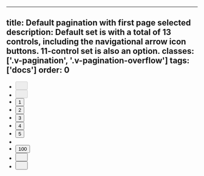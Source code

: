 <!--
 *              Copyright (c) 2025 Visa, Inc.
 *
 * Licensed under the Apache License, Version 2.0 (the "License");
 * you may not use this file except in compliance with the License.
 * You may obtain a copy of the License at
 *
 *         http://www.apache.org/licenses/LICENSE-2.0
 *
 * Unless required by applicable law or agreed to in writing, software
 * distributed under the License is distributed on an "AS IS" BASIS,
 * WITHOUT WARRANTIES OR CONDITIONS OF ANY KIND, either express or implied.
 * See the License for the specific language governing permissions and
 * limitations under the License.
 *
 -->
---
title: Default pagination with first page selected
description: Default set is with a total of 13 controls, including the navigational arrow icon buttons. 11-control set is also an option.
classes: ['.v-pagination', '.v-pagination-overflow']
tags: ['docs']
order: 0
---

<nav aria-label="1 digit pagination" role="navigation">
  <ul class="v-pagination v-flex v-flex-row v-align-items-center v-gap-4">
    <li class="v-mobile-container-hide">
      <button aria-label="Go to first page" class="v-button v-button-icon v-button-small v-button-tertiary v-mobile-container-hide" disabled="" type="button">
        <svg class="v-icon v-icon-visa v-icon-tiny v-icon-arrow-start" height="16" viewbox="0 0 16 16" width="16">
          <use href="#visa-arrow-start-tiny">
          </use>
        </svg>
      </button>
    </li>
    <li>
      <button aria-label="Go to previous page" class="v-button v-button-icon v-button-small v-button-tertiary" disabled="" type="button">
        <svg class="v-icon v-icon-visa v-icon-tiny v-icon-chevron-left" height="16" viewbox="0 0 16 16" width="16">
          <use href="#visa-chevron-left-tiny">
          </use>
        </svg>
      </button>
    </li>
    <li>
      <button aria-current="true" aria-label="Page 1" class="v-button v-button-tertiary" type="button">
        1
      </button>
    </li>
    <li>
      <button aria-label="Page 2" class="v-button v-button-tertiary" type="button">
        2
      </button>
    </li>
    <li>
      <button aria-label="Page 3" class="v-button v-button-tertiary" type="button">
        3
      </button>
    </li>
    <li class="v-mobile-container-hide">
      <button aria-label="Page 4" class="v-button v-button-tertiary" type="button">
        4
      </button>
    </li>
    <li class="v-mobile-container-hide">
      <button aria-label="Page 5" class="v-button v-button-tertiary" type="button">
        5
      </button>
    </li>
    <li class="v-flex v-align-items-center v-pagination-overflow v-mobile-container-hide">
      <svg class="v-icon v-icon-visa v-icon-tiny v-icon-option-horizontal" height="16" viewbox="0 0 16 16" width="16">
        <use href="#visa-option-horizontal-tiny">
        </use>
      </svg>
    </li>
    <li class="v-mobile-container-hide">
      <button aria-label="Page 100" class="v-button v-button-tertiary" type="button">
        100
      </button>
    </li>
    <li>
      <button aria-label="Go to next page" class="v-button v-button-icon v-button-small v-button-tertiary" type="button">
        <svg class="v-icon v-icon-visa v-icon-tiny v-icon-chevron-right" height="16" viewbox="0 0 16 16" width="16">
          <use href="#visa-chevron-right-tiny">
          </use>
        </svg>
      </button>
    </li>
    <li class="v-mobile-container-hide">
      <button aria-label="Go to last page" class="v-button v-button-icon v-button-small v-button-tertiary v-mobile-container-hide" type="button">
        <svg class="v-icon v-icon-visa v-icon-tiny v-icon-arrow-end" height="16" viewbox="0 0 16 16" width="16">
          <use href="#visa-arrow-end-tiny">
          </use>
        </svg>
      </button>
    </li>
  </ul>
</nav>

